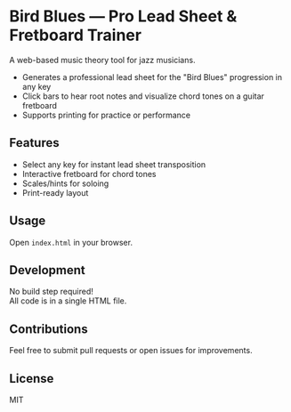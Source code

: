# Bird Blues — Pro Lead Sheet & Fretboard Trainer

A web-based music theory tool for jazz musicians.  
- Generates a professional lead sheet for the "Bird Blues" progression in any key
- Click bars to hear root notes and visualize chord tones on a guitar fretboard
- Supports printing for practice or performance

## Features
- Select any key for instant lead sheet transposition
- Interactive fretboard for chord tones
- Scales/hints for soloing
- Print-ready layout

## Usage
Open `index.html` in your browser.

## Development
No build step required!  
All code is in a single HTML file.

## Contributions
Feel free to submit pull requests or open issues for improvements.

## License
MIT
